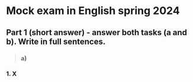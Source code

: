 # Mock exam in English spring 2024



## Part 1 (short answer) - answer both tasks (a and b). Write in full sentences.


> ### **a)**


### 1. X

